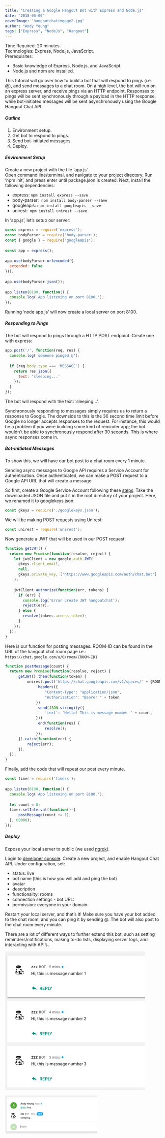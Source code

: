 ```yaml
---
title: "Creating a Google Hangout Bot with Express and Node.js"
date: "2018-06-06"
coverImage: "hangoutchatimgage2.jpg"
author: "Andy Yeung"
tags: ["Express", "NodeJs", "Hangout"]
---
```


Time Required: 20 minutes.  
Technologies: Express, Node.js, JavaScript.  
Prerequisites:

- Basic knowledge of Express, Node.js, and JavaScript.
- Node.js and npm are installed.

This tutorial will go over how to build a bot that will respond to pings (i.e. @<bot-name>), and send messages to a chat room. On a high level, the bot will run on an express server, and receive pings via an HTTP endpoint. Responses to pings will be sent synchronously through a payload in the HTTP response, while bot-initiated messages will be sent asynchronously using the Google Hangout Chat API.

##### **Outline**

1. Environment setup.
2. Get bot to respond to pings.
3. Send bot-initiated messages.
4. Deploy.

##### **Environment Setup**

Create a new project with the file ‘app.js’.  
Open command line/terminal, and navigate to your project directory. Run ‘npm init’, and press enter until package.json is created. Next, install the following dependencies:

- express: `npm install express --save`
- body-parser:  `npm install body-parser --save`
- googleapis: `npm install googleapis --save`
- unirest:  `npm install unirest --save`

In ‘app.js’, let’s setup our server:

```js
const express = require('express');
const bodyParser = require('body-parser');
const { google } = require('googleapis');

const app = express();

app.use(bodyParser.urlencoded({
  extended: false
}));

app.use(bodyParser.json());

app.listen(8100, function() {
  console.log('App listening on port 8100.');
});
```

  

Running ‘node app.js’ will now create a local server on port 8100.

##### **Responding to Pings**

The bot will respond to pings through a HTTP POST endpoint. Create one with express:

```js
app.post('/', function(req, res) {
  console.log('someone pinged @');

  if (req.body.type === 'MESSAGE') {
    return res.json({
      text: 'sleeping...'
    });
  }
});
```

  

The bot will respond with the text: ‘sleeping…’.

Synchronously responding to messages simply requires us to return a response to Google. The downside to this is the 30 second time limit before Google no longer accepts responses to the request. For instance, this would be a problem if you were building some kind of reminder app; the bot wouldn't be able to synchronously respond after 30 seconds. This is where async responses come in.

##### **Bot-initiated Messages**

To show this, we will have our bot post to a chat room every 1 minute.

Sending async messages to Google API requires a Service Account for authentication. Once authenticated, we can make a POST request to a Google API URL that will create a message.

So first, create a Google Service Account following these [steps](https://developers.google.com/hangouts/chat/how-tos/service-accounts). Take the downloaded JSON file and put it in the root directory of your project. Here, we renamed it to googlekeys.json:

```js
const gkeys = require('./googlekeys.json');
```

  

We will be making POST requests using Unirest:

```js
const unirest = require('unirest');
```

  

Now generate a JWT that will be used in our POST request:

```js
function getJWT() {
  return new Promise(function(resolve, reject) {
    let jwtClient = new google.auth.JWT(
      gkeys.client_email,
      null,
      gkeys.private_key, ['https://www.googleapis.com/auth/chat.bot']
    );

    jwtClient.authorize(function(err, tokens) {
      if (err) {
        console.log('Error create JWT hangoutchat');
        reject(err);
      } else {
        resolve(tokens.access_token);
      }
    });
  });
}
```

  

Here is our function for posting messages. ROOM-ID can be found in the URL of the hangout chat room page i.e.: `https://chat.google.com/u/0/room/{ROOM-ID}`

```js
function postMessage(count) {
  return new Promise(function(resolve, reject) {
      getJWT().then(function(token) {
          unirest.post('https://chat.googleapis.com/v1/spaces/' + {ROOM-ID} + '/messages')
              .headers({
                  "Content-Type": "application/json",
                  "Authorization": "Bearer " + token
              })
              .send(JSON.stringify({
                  'text': 'Hello! This is message number ' + count,
              }))
              .end(function(res) {
                  resolve();
              });
      }).catch(function(err) {
          reject(err);
      });
  });
}
```

  

Finally, add the code that will repeat our post every minute.

```js
const timer = require('timers');

app.listen(8100, function() {
  console.log('App listening on port 8100.');

  let count = 0;
  timer.setInterval(function() {
      postMessage(count += 1);
  }, 60000);
});
```

  

##### **Deploy**

Expose your local server to public (we used [ngrok](https://ngrok.com/)).

Login to [developer console](https://console.developers.google.com). Create a new project, and enable Hangout Chat API. Under configuration, set:

- status: live
- bot name (this is how you will add and ping the bot)
- avatar
- description
- functionality: rooms
- connection settings - bot URL: <your ngrok HTTPS url>
- permission: everyone in your domain

Restart your local server, and that’s it! Make sure you have your bot added to the chat room, and you can ping it by sending @<bot-name>. The bot will also post to the chat room every minute.

There are a lot of different ways to further extend this bot, such as setting reminders/notifications, making to-do lists, displaying server logs, and interacting with API’s.

![](image2.png)

![](image1.png)

